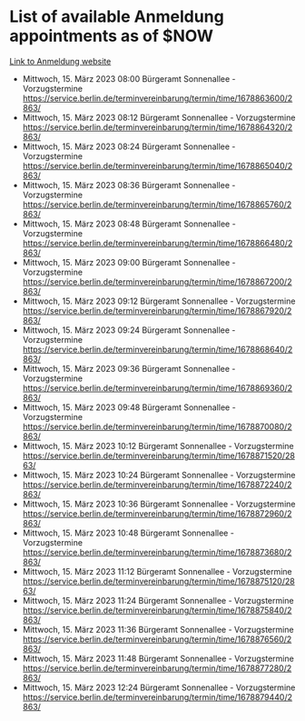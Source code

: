 # List of available Anmeldung appointments as of $NOW
[Link to Anmeldung website](https://service.berlin.de/terminvereinbarung/termin/tag.php?termin=1&anliegen[]=120686&dienstleisterlist=122210,122217,327316,122219,327312,122227,327314,122231,327346,122243,327348,122254,122252,329742,122260,329745,122262,329748,122271,327278,122273,327274,122277,327276,330436,122280,327294,122282,327290,122284,327292,122291,327270,122285,327266,122286,327264,122296,327268,150230,329760,122297,327286,122294,327284,122312,329763,122314,329775,122304,327330,122311,327334,122309,327332,317869,122281,327352,122279,329772,122283,122276,327324,122274,327326,122267,329766,122246,327318,122251,327320,122257,327322,122208,327298,122226,327300&herkunft=http%3A%2F%2Fservice.berlin.de%2Fdienstleistung%2F120686%2F)
- Mittwoch, 15. März 2023 08:00 Bürgeramt Sonnenallee - Vorzugstermine https://service.berlin.de/terminvereinbarung/termin/time/1678863600/2863/
- Mittwoch, 15. März 2023 08:12 Bürgeramt Sonnenallee - Vorzugstermine https://service.berlin.de/terminvereinbarung/termin/time/1678864320/2863/
- Mittwoch, 15. März 2023 08:24 Bürgeramt Sonnenallee - Vorzugstermine https://service.berlin.de/terminvereinbarung/termin/time/1678865040/2863/
- Mittwoch, 15. März 2023 08:36 Bürgeramt Sonnenallee - Vorzugstermine https://service.berlin.de/terminvereinbarung/termin/time/1678865760/2863/
- Mittwoch, 15. März 2023 08:48 Bürgeramt Sonnenallee - Vorzugstermine https://service.berlin.de/terminvereinbarung/termin/time/1678866480/2863/
- Mittwoch, 15. März 2023 09:00 Bürgeramt Sonnenallee - Vorzugstermine https://service.berlin.de/terminvereinbarung/termin/time/1678867200/2863/
- Mittwoch, 15. März 2023 09:12 Bürgeramt Sonnenallee - Vorzugstermine https://service.berlin.de/terminvereinbarung/termin/time/1678867920/2863/
- Mittwoch, 15. März 2023 09:24 Bürgeramt Sonnenallee - Vorzugstermine https://service.berlin.de/terminvereinbarung/termin/time/1678868640/2863/
- Mittwoch, 15. März 2023 09:36 Bürgeramt Sonnenallee - Vorzugstermine https://service.berlin.de/terminvereinbarung/termin/time/1678869360/2863/
- Mittwoch, 15. März 2023 09:48 Bürgeramt Sonnenallee - Vorzugstermine https://service.berlin.de/terminvereinbarung/termin/time/1678870080/2863/
- Mittwoch, 15. März 2023 10:12 Bürgeramt Sonnenallee - Vorzugstermine https://service.berlin.de/terminvereinbarung/termin/time/1678871520/2863/
- Mittwoch, 15. März 2023 10:24 Bürgeramt Sonnenallee - Vorzugstermine https://service.berlin.de/terminvereinbarung/termin/time/1678872240/2863/
- Mittwoch, 15. März 2023 10:36 Bürgeramt Sonnenallee - Vorzugstermine https://service.berlin.de/terminvereinbarung/termin/time/1678872960/2863/
- Mittwoch, 15. März 2023 10:48 Bürgeramt Sonnenallee - Vorzugstermine https://service.berlin.de/terminvereinbarung/termin/time/1678873680/2863/
- Mittwoch, 15. März 2023 11:12 Bürgeramt Sonnenallee - Vorzugstermine https://service.berlin.de/terminvereinbarung/termin/time/1678875120/2863/
- Mittwoch, 15. März 2023 11:24 Bürgeramt Sonnenallee - Vorzugstermine https://service.berlin.de/terminvereinbarung/termin/time/1678875840/2863/
- Mittwoch, 15. März 2023 11:36 Bürgeramt Sonnenallee - Vorzugstermine https://service.berlin.de/terminvereinbarung/termin/time/1678876560/2863/
- Mittwoch, 15. März 2023 11:48 Bürgeramt Sonnenallee - Vorzugstermine https://service.berlin.de/terminvereinbarung/termin/time/1678877280/2863/
- Mittwoch, 15. März 2023 12:24 Bürgeramt Sonnenallee - Vorzugstermine https://service.berlin.de/terminvereinbarung/termin/time/1678879440/2863/
